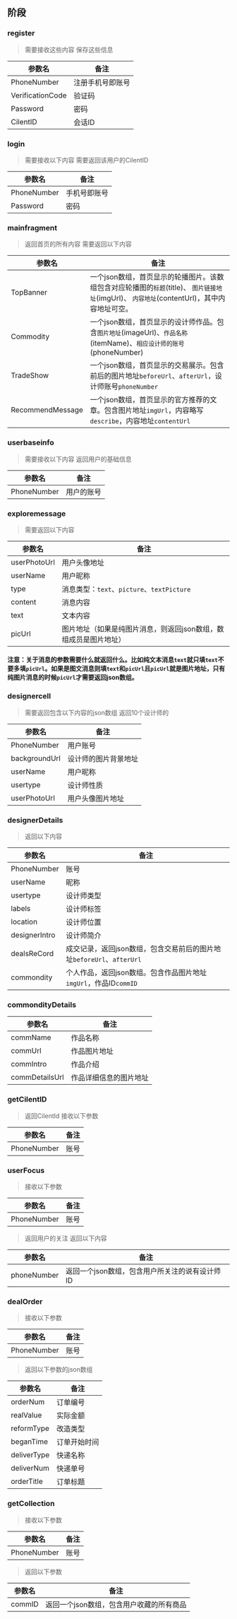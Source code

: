## 阶段
### register
> 需要接收这些内容
> 保存这些信息

| 参数名 | 备注 |
|-----|---|
| PhoneNumber | 注册手机号即账号|
| VerificationCode | 验证码|
|Password|密码|
| CilentID | 会话ID|

### login
> 需要接收以下内容
> 需要返回该用户的CilentID

| 参数名|备注|
|----|---|
| PhoneNumber|手机号即账号|
|Password|密码|

### mainfragment
> 返回首页的所有内容
> 需要返回以下内容

|参数名|备注|
|-----|----|
|TopBanner|一个json数组，首页显示的轮播图片。该数组包含对应轮播图的`标题`(title)、 `图片链接地址`(imgUrl)、 `内容地址`(contentUrl)，其中内容地址可空。|
|Commodity|一个json数组，首页显示的设计师作品。包含`图片地址`(imageUrl)、`作品名称`(itemName)、`相应设计师的账号`(phoneNumber)|
| TradeShow|一个json数组，首页显示的交易展示。包含前后的图片地址`beforeUrl`、`afterUrl`，设计师账号`phoneNumber`|
|RecommendMessage|一个json数组，首页显示的官方推荐的文章。包含图片地址`imgUrl`，内容略写`describe`，内容地址`contentUrl`|

### userbaseinfo
> 需要接收以下内容
> 返回用户的基础信息

|参数名|备注|
|-----|----|
|PhoneNumber|用户的账号|

### exploremessage
> 需要返回以下内容

|参数名|备注|
|------|---|
|userPhotoUrl|用户头像地址|
|userName|用户昵称|
|type|消息类型：`text`、`picture`、`textPicture`|
|content|消息内容|
|text|文本内容|
|picUrl|图片地址（如果是纯图片消息，则返回json数组，数组成员是图片地址）|
#### 注意：关于消息的参数需要什么就返回什么。比如纯文本消息`text`就只填`text`不要多填`picUrl`。如果是图文消息则填`text`和`picUrl`且`picUrl`就是图片地址，只有纯图片消息的时候`picUrl`才需要返回json数组。

### designercell
> 需要返回包含以下内容的json数组
> 返回10个设计师的

|参数名|备注|
|-----|----|
|PhoneNumber|用户账号|
| backgroundUrl|设计师的图片背景地址|
| userName|用户昵称|
|usertype|设计师性质|
| userPhotoUrl| 用户头像图片地址|

### designerDetails
> 返回以下内容

|参数名|备注|
|-----|----|
|PhoneNumber|账号|
|userName|昵称|
|usertype|设计师类型|
|labels|设计师标签|
|location|设计师位置|
|designerIntro|设计师简介|
|dealsReCord|成交记录，返回json数组，包含交易前后的图片地址`beforeUrl`、`afterUrl`|
|commondity|个人作品，返回json数组。包含作品图片地址`imgUrl`，作品ID`commID`|

### commondityDetails
|参数名|备注|
|-----|----|
|commName|作品名称|
|commUrl|作品图片地址|
|commIntro|作品介绍|
|commDetailsUrl|作品详细信息的图片地址|

### getCilentID
> 返回CilentId
> 接收以下参数

|参数名|备注|
|-----|----|
|PhoneNumber|账号|


### userFocus
> 接收以下参数

| 参数名|备注|
|------|----|
|PhoneNumber|账号|

> 返回用户的关注
> 返回以下内容

| 参数名|备注|
|------|----|
|phoneNumber|返回一个json数组，包含用户所关注的说有设计师ID|

### dealOrder
> 接收以下参数

|参数名|备注|
|-----|---|
|PhoneNumber|账号|

> 返回以下参数的json数组

|参数名|备注|
|-----|----|
|orderNum|订单编号|
|realValue|实际金额|
|reformType|改造类型|
|beganTime|订单开始时间|
|deliverType|快递名称|
|deliverNum|快递单号|
|orderTitle|订单标题|

### getCollection
> 接收以下参数

| 参数名|备注|
|------|----|
|PhoneNumber|账号|
> 返回以下参数

| 参数名|备注|
|------|----|
|commID|返回一个json数组，包含用户收藏的所有商品|

